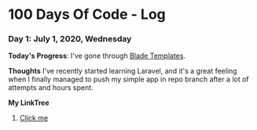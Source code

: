 # 100 Days Of Code - Log

### Day 1: July 1, 2020, Wednesday

**Today's Progress**: I've gone through [Blade Templates](https://laravel.com/docs/7.x/blade).

**Thoughts** I've recently started learning Laravel, and it's a great feeling when I finally managed to push my simple app in repo branch after a lot of attempts and hours spent.

**My LinkTree**
1. [Click me](https://linktr.ee/sieroniekuggy)
